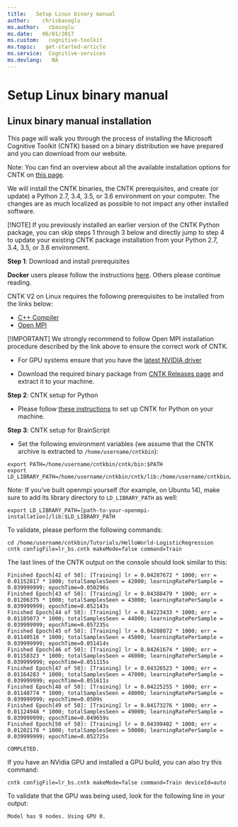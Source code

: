 ```yaml
---
title:   Setup Linux binary manual
author:    chrisbasoglu
ms.author:   cbasoglu
ms.date:   06/01/2017
ms.custom:   cognitive-toolkit
ms.topic:   get-started-article
ms.service:  Cognitive-services
ms.devlang:   NA
---
```

# Setup Linux binary manual

## Linux binary manual installation

This page will walk you through the process of installing the Microsoft Cognitive Toolkit (CNTK)
based on a binary distribution we have prepared and you can download from our website.

Note: You can find an overview about all the available installation options for CNTK on [this page](./Setup-CNTK-on-your-machine.md).

We will install the CNTK binaries, the CNTK prerequisites, and create (or update) a Python 2.7, 3.4, 3.5, or 3.6 environment on your computer. The changes are as much localized as possible to not impact any other installed software.

[!NOTE]
If you previously installed an earlier version of the CNTK Python package, you can skip steps 1 through 3 below and directly jump to step 4 to update your existing CNTK package installation from your Python 2.7, 3.4, 3.5, or 3.6 environment.

**Step 1**: Download and install prerequisites

**Docker** users please follow the instructions [here](./CNTK-Docker-Containers.md). 
Others please continue reading.

CNTK V2 on Linux requires the following prerequisites to be installed from the links below: 

* [C++ Compiler](./Setup-CNTK-on-Linux.md#c-compiler)
* [Open MPI](./Setup-CNTK-on-Linux.md#open-mpi)

[!IMPORTANT]
We strongly recommend to follow Open MPI installation procedure described by the link above to ensure the correct work of CNTK.

* For GPU systems ensure that you have the [latest NVIDIA driver](http://www.nvidia.com/drivers)

* Download the required binary package from [CNTK Releases page](https://github.com/Microsoft/CNTK/releases) and extract it to your machine.

**Step 2**: CNTK setup for Python

* Please follow [these instructions](./Setup-Linux-Python.md) to set up CNTK for Python on your machine.

**Step 3**: CNTK setup for BrainScript

* Set the following environment variables (we assume that the CNTK archive is extracted to ```/home/username/cntkbin```):

```
export PATH=/home/username/cntkbin/cntk/bin:$PATH
export LD_LIBRARY_PATH=/home/username/cntkbin/cntk/lib:/home/username/cntkbin/cntk/dependencies/lib:$LD_LIBRARY_PATH
```

Note: If you've built openmpi yourself (for example, on Ubuntu 14), make sure to add its library directory to `LD_LIBRARY_PATH` as well:

```
export LD_LIBRARY_PATH=[path-to-your-openmpi-installation]/lib:$LD_LIBRARY_PATH
```

To validate, please perform the following commands:

```
cd /home/username/cntkbin/Tutorials/HelloWorld-LogisticRegression
cntk configFile=lr_bs.cntk makeMode=false command=Train
```

The last lines of the CNTK output on the console should look similar to this:

```
Finished Epoch[42 of 50]: [Training] lr = 0.04287672 * 1000; err = 0.01152817 * 1000; totalSamplesSeen = 42000; learningRatePerSample = 0.039999999; epochTime=0.050296s
Finished Epoch[43 of 50]: [Training] lr = 0.04388479 * 1000; err = 0.01206375 * 1000; totalSamplesSeen = 43000; learningRatePerSample = 0.039999999; epochTime=0.052143s
Finished Epoch[44 of 50]: [Training] lr = 0.04223433 * 1000; err = 0.01105073 * 1000; totalSamplesSeen = 44000; learningRatePerSample = 0.039999999; epochTime=0.057235s
Finished Epoch[45 of 50]: [Training] lr = 0.04208072 * 1000; err = 0.01140516 * 1000; totalSamplesSeen = 45000; learningRatePerSample = 0.039999999; epochTime=0.051414s
Finished Epoch[46 of 50]: [Training] lr = 0.04261674 * 1000; err = 0.01158323 * 1000; totalSamplesSeen = 46000; learningRatePerSample = 0.039999999; epochTime=0.051115s
Finished Epoch[47 of 50]: [Training] lr = 0.04326523 * 1000; err = 0.01164283 * 1000; totalSamplesSeen = 47000; learningRatePerSample = 0.039999999; epochTime=0.051611s
Finished Epoch[48 of 50]: [Training] lr = 0.04225255 * 1000; err = 0.01148774 * 1000; totalSamplesSeen = 48000; learningRatePerSample = 0.039999999; epochTime=0.0509s
Finished Epoch[49 of 50]: [Training] lr = 0.04173276 * 1000; err = 0.01124948 * 1000; totalSamplesSeen = 49000; learningRatePerSample = 0.039999999; epochTime=0.049659s
Finished Epoch[50 of 50]: [Training] lr = 0.04399402 * 1000; err = 0.01202178 * 1000; totalSamplesSeen = 50000; learningRatePerSample = 0.039999999; epochTime=0.052725s

COMPLETED.
```

If you have an NVidia GPU and installed a GPU build, you can also try this command:

```
cntk configFile=lr_bs.cntk makeMode=false command=Train deviceId=auto
```

To validate that the GPU was being used, look for the following line in your output:

```
Model has 9 nodes. Using GPU 0.
```
